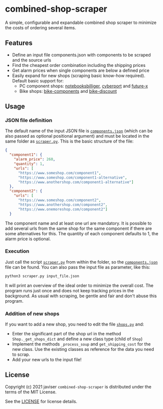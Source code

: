 # combined-shop-scraper
A simple, configurable and expandable combined shop scraper to minimize the costs of ordering several items.
## Features
- Define an input file components.json with components to be scraped and the source urls
- Find the cheapest order combination including the shipping prices
- Get alarm prices when single components are below a defined price
- Easily expand for new shops (scraping basic know-how required). Default basic support for:
  - PC component shops: [notebooksbilliger](https://www.notebooksbilliger.de/), [cyberport](https://www.cyberport.de/) and [future-x](https://www.future-x.de/)
  - Bike shops: [bike-components](https://www.bike-components.de) and [bike-discount](https://www.bike-discount.de)
## Usage
### JSON file definition
The default name of the input JSON file is [`components.json`](scraper/components.json) (which can be also passed as optional positional argument) and must be located in the same folder as [`scraper.py`](scraper/scraper.py). This is the basic structure of the file:
```json
{
  "component1": {
    "alarm_price": 260,
    "quantity": 1,
    "urls": [
      "https://www.someshop.com/component1",
      "https://www.someshop.com/component1-alternative",
      "https://www.anothershop.com/component1-alternative"]
  },
  "component2": {
    "urls": [
      "https://www.someshop.com/component2",
      "https://www.anothershop.com/component2",
      "https://www.onemoreshop.com/component2"]
  }
```
The component name and at least one url are mandatory. It is possible to add several urls from the same shop for the same component if there are some alternatives for this. The quantity of each component defaults to 1, the alarm price is optional.
### Execution
Just call the script [`scraper.py`](scraper/scraper.py) from within the folder, so the [`components.json`](scraper/components.json) file can be found. You can also pass the input file as parameter, like this:
```sh
python3 scraper.py input_file.json
```

It will print an overview of the ideal order to minimize the overall cost. The program runs just once and does not keep tracking prices in the background. As usual with scraping, be gentle and fair and don't abuse this program. 
### Addition of new shops
If you want to add a new shop, you need to edit the file [`shops.py`](scraper/shops.py) and:
- Enter the significant part of the shop url in the method `Shop._get_shops_dict` and define a new class type (child of `Shop`)
- Implement the methods `_process_soup` and `get_shipping_cost` for the new class. Use the existing classes as reference for the data you need to scrap.
- Add your new urls to the input file!
## License
Copyright (c) 2021 javiser
`combined-shop-scraper` is distributed under the terms of the MIT License.

See the [LICENSE](LICENSE) for license details.
